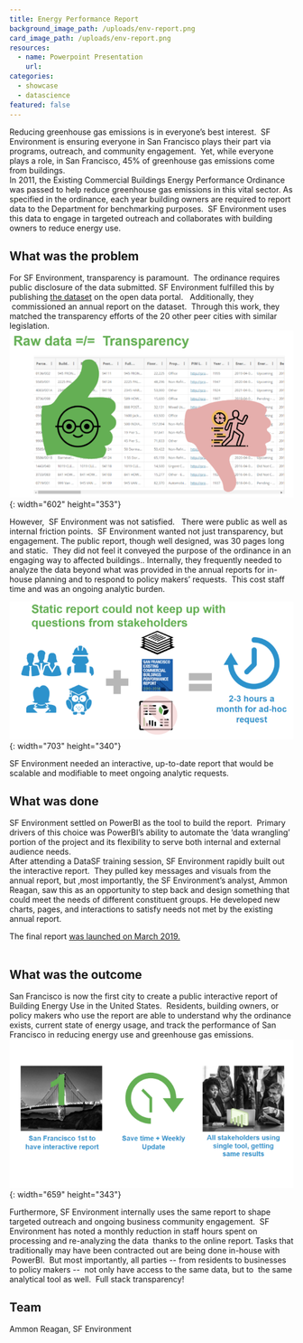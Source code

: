 ```yaml
---
title: Energy Performance Report
background_image_path: /uploads/env-report.png
card_image_path: /uploads/env-report.png
resources:
  - name: Powerpoint Presentation
    url:
categories:
  - showcase
  - datascience
featured: false
---
```


Reducing greenhouse gas emissions is in everyone’s best interest. &nbsp;SF Environment is ensuring everyone in San Francisco plays their part via programs, outreach, and community engagement. &nbsp;Yet, while everyone plays a role, in San Francisco, 45% of greenhouse gas emissions come from buildings.&nbsp;<br>In 2011, the Existing Commercial Buildings Energy Performance Ordinance was passed to help reduce greenhouse gas emissions in this vital sector. As specified in the ordinance, each year building owners are required to report data to the Department for benchmarking purposes. &nbsp;SF Environment uses this data to engage in targeted outreach and collaborates with building owners to reduce energy use.

## What was the problem

For SF Environment, transparency is paramount. &nbsp;The ordinance requires public disclosure of the data submitted. SF Environment fulfilled this by publishing [the dataset](https://data.sfgov.org/Energy-and-Environment/Existing-Commercial-Buildings-Energy-Performance-O/j2j3-acqj) on the open data portal. &nbsp; Additionally, they &nbsp;commissioned an annual report on the dataset. &nbsp;Through this work, they matched the transparency efforts of the 20 other peer cities with similar legislation.<br>![](/uploads/env-raw-data.png){: width="602" height="353"}

However, &nbsp;SF Environment was not satisfied. &nbsp; There were public as well as internal friction points. &nbsp;SF Environment wanted not just transparency, but engagement. The public report, though well designed, was 30 pages long and static. &nbsp;They did not feel it conveyed the purpose of the ordinance in an engaging way to affected buildings.. Internally, they frequently needed to analyze the data beyond what was provided in the annual reports for in-house planning and to respond to policy makers’ requests. &nbsp;This cost staff time and was an ongoing analytic burden.

![](/uploads/env-statis-report.png){: width="703" height="340"}

SF Environment needed an interactive, up-to-date report that would be scalable and modifiable to meet ongoing analytic requests.

## What was done

SF Environment settled on PowerBI as the tool to build the report. &nbsp;Primary drivers of this choice was PowerBI’s ability to automate the ‘data wrangling’ portion of the project and its flexibility to serve both internal and external audience needs.<br>After attending a DataSF training session, SF Environment rapidly built out the interactive report. &nbsp;They pulled key messages and visuals from the annual report, but ,most importantly, the SF Environment’s analyst, Ammon Reagan, saw this as an opportunity to step back and design something that could meet the needs of different constituent groups. He developed new charts, pages, and interactions to satisfy needs not met by the existing annual report. &nbsp;

The final report [was launched on March 2019.](https://sfenvironment.org/energy/san-francisco-existing-buildings-performance-report)<br>&nbsp;

## What was the outcome

San Francisco is now the first city to create a public interactive report of Building Energy Use in the United States. &nbsp;Residents, building owners, or policy makers who use the report are able to understand why the ordinance exists, current state of energy usage, and track the performance of San Francisco in reducing energy use and greenhouse gas emissions.<br>![](/uploads/env-1-report.png){: width="659" height="343"}

Furthermore, SF Environment internally uses the same report to shape targeted outreach and ongoing business community engagement. &nbsp;SF Environment has noted a monthly reduction in staff hours spent on processing and re-analyzing the data &nbsp;thanks to the online report. Tasks that traditionally may have been contracted out are being done in-house with &nbsp;PowerBI. &nbsp;But most importantly, all parties -- from residents to businesses to policy makers -- &nbsp;not only have access to the same data, but to &nbsp;the same analytical tool as well. &nbsp;Full stack transparency\!

## Team

Ammon Reagan, SF Environment

### &nbsp;